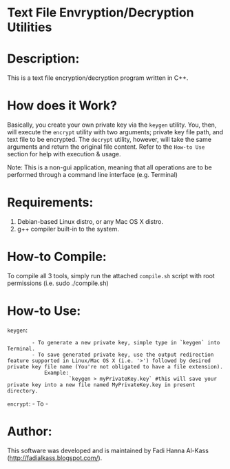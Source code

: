Text File Envryption/Decryption Utilities
=========================================

Description:
============
This is a text file encryption/decryption program written in C++.


How does it Work?
=================
Basically, you create your own private key via the `keygen` utility. You, then, will execute the `encrypt` utility with two arguments; private key file path, and text file to be encrypted. The `decrypt` utility, however, will take the same arguments and return the original file content. Refer to the `How-to Use` section for help with execution & usage.


Note: This is a non-gui application, meaning that all operations are to be performed through a command line interface (e.g. Terminal)

Requirements:
=============
  1. Debian-based Linux distro, or any Mac OS X distro.
  2. g++ compiler built-in to the system.

How-to Compile:
==============
To compile all 3 tools, simply run the attached `compile.sh` script with root permissions (i.e. sudo ./compile.sh)

How-to Use:
===========
  `keygen`:
  
            - To generate a new private key, simple type in `keygen` into Terminal.
            - To save generated private key, use the output redirection feature supported in Linux/Mac OS X (i.e. '>') followed by desired private key file name (You're not obligated to have a file extension).
                Example:
                        `keygen > myPrivateKey.key` #this will save your private key into a new file named MyPrivateKey.key in present directory.
  `encrypt`:
            - To 
            -
            
Author:
=======
This software was developed and is maintained by Fadi Hanna Al-Kass (http://fadialkass.blogspot.com/).
